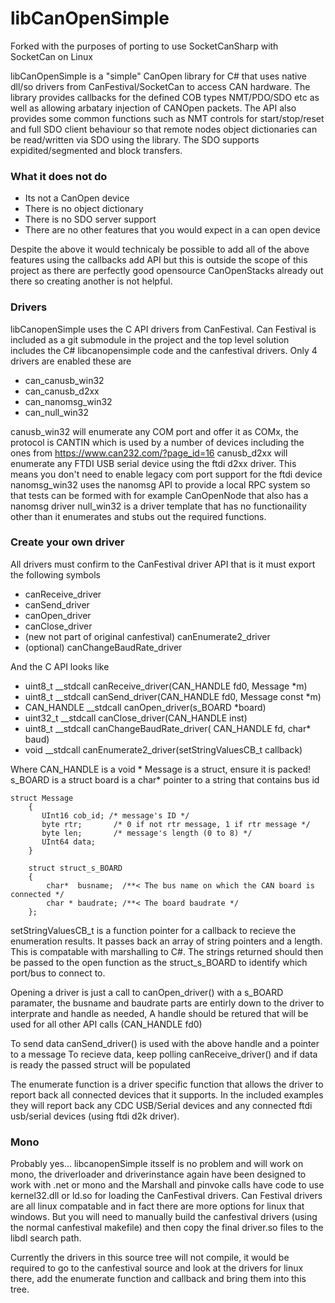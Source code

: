 # libCanOpenSimple
Forked with the purposes of porting to use SocketCanSharp with SocketCan on Linux

libCanOpenSimple is a "simple" CanOpen library for C# that uses native dll/so drivers from CanFestival/SocketCan to access CAN hardware. The library provides callbacks for the defined COB types NMT/PDO/SDO etc as well as allowing arbatary injection of CANOpen packets.
The API also provides some common functions such as NMT controls for start/stop/reset and full SDO client behaviour so that remote nodes object dictionaries can be read/written via SDO using the library. The SDO supports expidited/segmented and block transfers.

### What it does not do
 - Its not a CanOpen device
 - There is no object dictionary
 - There is no SDO server support
 - There are no other features that you would expect in a can open device
 
Despite the above it would technicaly be possible to add all of the above features using the callbacks add API but this is outside the scope of this project as there are perfectly good opensource CanOpenStacks already out there so creating another is not helpful.

### Drivers

libCanopenSimple uses the C API drivers from CanFestival. Can Festival is included as a git submodule in the project and the top level solution includes the C# libcanopensimple code and the canfestival drivers.
Only 4 drivers are enabled these are
 - can_canusb_win32
 - can_canusb_d2xx
 - can_nanomsg_win32
 - can_null_win32

 canusb_win32 will enumerate any COM port and offer it as COMx, the protocol is CANTIN which is used by a number of devices including the ones from https://www.can232.com/?page_id=16
 canusb_d2xx will enumerate any FTDI USB serial device using the ftdi d2xx driver. This means you don't need to enable legacy com port support for the ftdi device
 nanomsg_win32 uses the nanomsg API to provide a local RPC system so that tests can be formed with for example CanOpenNode that also has a nanomsg driver
 null_win32 is a driver template that has no functionaility other than it enumerates and stubs out the required functions.
 
### Create your own driver
All drivers must confirm to the CanFestival driver API that is it must export the following symbols
   - canReceive_driver
   - canSend_driver
   - canOpen_driver
   - canClose_driver
   - (new not part of original canfestival) canEnumerate2_driver
   - (optional) canChangeBaudRate_driver
   
  
And the C API looks like 

 - uint8_t __stdcall canReceive_driver(CAN_HANDLE fd0, Message *m)
 - uint8_t __stdcall canSend_driver(CAN_HANDLE fd0, Message const *m)
 - CAN_HANDLE __stdcall canOpen_driver(s_BOARD *board)
 - uint32_t __stdcall canClose_driver(CAN_HANDLE inst)
 - uint8_t __stdcall canChangeBaudRate_driver( CAN_HANDLE fd, char* baud)
 - void __stdcall canEnumerate2_driver(setStringValuesCB_t callback)


 
Where 
 CAN_HANDLE is a void *
 Message is a struct, ensure it is packed! 
 s_BOARD is a struct
 board is a char* pointer to a string that contains bus id
 
    struct Message
        {
           UInt16 cob_id; /* message's ID */
           byte rtr;       /* 0 if not rtr message, 1 if rtr message */
           byte len;       /* message's length (0 to 8) */
           UInt64 data;
        }
        
        struct struct_s_BOARD
        {
            char*  busname;  /**< The bus name on which the CAN board is connected */
            char * baudrate; /**< The board baudrate */
        };
        
 setStringValuesCB_t is a function pointer for a callback to recieve the enumeration results. It passes back an array of string pointers and a length. This is compatable with marshalling to C#. The strings returned should then be passed to the open function as the struct_s_BOARD to identify which port/bus to connect to.

 
Opening a driver is just a call to canOpen_driver() with a s_BOARD paramater, the busname and baudrate parts are entirly down to the driver to interprate and handle as needed, A handle should be retured that will be used for all other API calls (CAN_HANDLE fd0)

To send data canSend_driver() is used with the above handle and a pointer to a message
To recieve data, keep polling canReceive_driver() and if data is ready the passed struct will be populated

The enumerate function is a driver specific function that allows the driver to report back all connected devices that it supports. In the included examples they will report back any CDC USB/Serial devices and any connected ftdi usb/serial devices (using ftdi d2k driver).


### Mono
Probably yes...
libcanopenSimple itsself is no problem and will work on mono, the driverloader and driverinstance again have been designed to work with .net or mono and the Marshall and pinvoke calls have code to use kernel32.dll or ld.so for loading the CanFestival drivers.
Can Festival drivers are all linux compatable and in fact there are more options for linux that windows. But you will need to manually build the canfestival drivers (using the normal canfestival makefile) and then copy the final driver.so files to the libdl search path.

Currently the drivers in this source tree will not compile, it would be required to go to the canfestival source and look at the drivers for linux there, add the enumerate function and callback and bring them into this tree.





